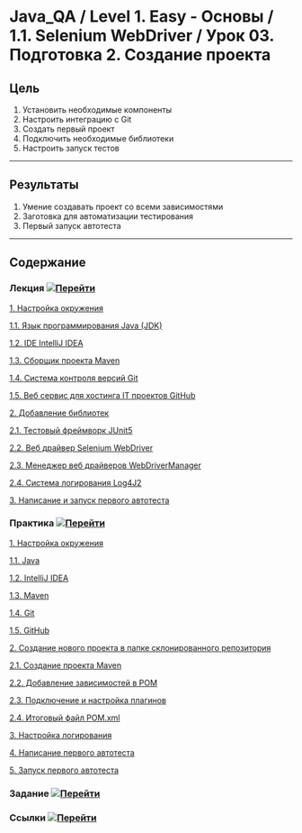 # Java_QA / Level 1. Easy - Основы / 1.1. Selenium WebDriver / Урок 03. Подготовка 2. Создание проекта

## Цель

1. Установить необходимые компоненты
2. Настроить интеграцию с Git
3. Создать первый проект
4. Подключить необходимые библиотеки
5. Настроить запуск тестов

***

## Результаты 

1. Умение создавать проект со всеми зависимостями
2. Заготовка для автоматизации тестирования
3. Первый запуск автотеста

***

## Содержание

### Лекция [![Перейти](https://img.shields.io/badge/-%D0%9F%D0%B5%D1%80%D0%B5%D0%B9%D1%82%D0%B8-blue)](1.%20Лекция.md)
           
[1. Настройка окружения](1.%20Лекция.md#1.-Настройка-окружения)

[1.1. Язык программирования Java (JDK)](1.%20Лекция.md#1.1.-Язык-программирования-Java-(JDK))

[1.2. IDE IntelliJ IDEA](1.%20Лекция.md#1.2.-IDE-IntelliJ-IDEA)
   
[1.3. Сборщик проекта Maven](1.%20Лекция.md#1.3.-Сборщик-проекта-Maven)
   
[1.4. Система контроля версий Git](1.%20Лекция.md#1.4.-Система-контроля-версий-Git)

[1.5. Веб сервис для хостинга IT проектов GitHub](1.%20Лекция.md#1.5.-Веб-сервис-для-хостинга-IT-проектов-GitHub)

[2. Добавление библиотек](1.%20Лекция.md#2.-Добавление-библиотек)

[2.1. Тестовый фреймворк JUnit5](1.%20Лекция.md#2.1.-Тестовый-фреймворк-JUnit5)

[2.2. Веб драйвер Selenium WebDriver](1.%20Лекция.md#2.2.-Веб-драйвер-Selenium-WebDriver)

[2.3. Менеджер веб драйверов WebDriverManager](1.%20Лекция.md#2.3.-Менеджер-веб-драйверов-WebDriverManager)

[2.4. Система логирования Log4J2](1.%20Лекция.md#2.4.-Система-логирования-Log4J2)

[3. Написание и запуск первого автотеста](1.%20Лекция.md#3.-Написание-и-запуск-первого-автотеста)

### Практика [![Перейти](https://img.shields.io/badge/-%D0%9F%D0%B5%D1%80%D0%B5%D0%B9%D1%82%D0%B8-blue)](2.%20Практика.md)

[1. Настройка окружения](2.%20Практика.md#1.-Настройка-окружения)

[1.1. Java](2.%20Практика.md#1.1.-Java)

[1.2. IntelliJ IDEA](2.%20Практика.md#1.2.-IntelliJ-IDEA)

[1.3. Maven](2.%20Практика.md#1.3.-Maven)

[1.4. Git](2.%20Практика.md#1.4.-Git)

[1.5. GitHub](2.%20Практика.md#1.5.-GitHub)

[2. Создание нового проекта в папке склонированного репозитория](2.%20Практика.md#2.-Создание-нового-проекта-в-папке-склонированного-репозитория)

[2.1. Создание проекта Maven](2.%20Практика.md#2.1.-Создание-проекта-Maven)

[2.2. Добавление зависимостей в POM](2.%20Практика.md#2.2.-Добавление-зависимостей-в-POM)

[2.3. Подключение и настройка плагинов](2.%20Практика.md#2.3.-Подключение-и-настройка-плагинов)

[2.4. Итоговый файл POM.xml](2.%20Практика.md#2.4.-Итоговый-файл-POM.xml)

[3. Настройка логирования](2.%20Практика.md#3.-Настройка-логирования)

[4. Написание первого автотеста](2.%20Практика.md#4.-Написание-первого-автотеста)

[5. Запуск первого автотеста](2.%20Практика.md#5.-Запуск-первого-автотеста)

### Задание [![Перейти](https://img.shields.io/badge/-%D0%9F%D0%B5%D1%80%D0%B5%D0%B9%D1%82%D0%B8-blue)](3.%20Задание.md)

### Ссылки [![Перейти](https://img.shields.io/badge/-%D0%9F%D0%B5%D1%80%D0%B5%D0%B9%D1%82%D0%B8-blue)](4.%20Ссылки.md)